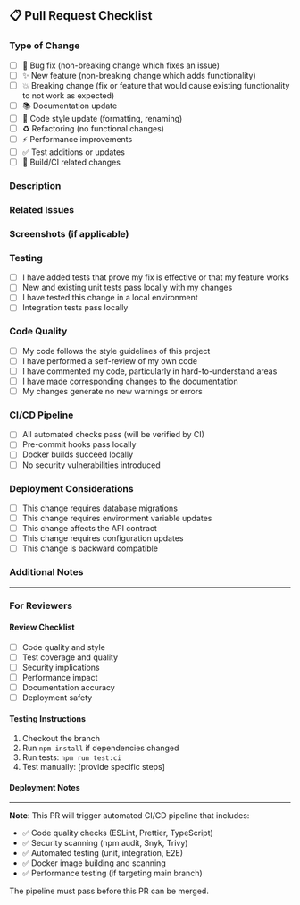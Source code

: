## 📋 Pull Request Checklist

### Type of Change
- [ ] 🐛 Bug fix (non-breaking change which fixes an issue)
- [ ] ✨ New feature (non-breaking change which adds functionality)
- [ ] 💥 Breaking change (fix or feature that would cause existing functionality to not work as expected)
- [ ] 📚 Documentation update
- [ ] 🎨 Code style update (formatting, renaming)
- [ ] ♻️ Refactoring (no functional changes)
- [ ] ⚡ Performance improvements
- [ ] ✅ Test additions or updates
- [ ] 🔧 Build/CI related changes

### Description
<!-- Describe your changes in detail -->

### Related Issues
<!-- Link any related issues, e.g., "Closes #123" or "Fixes #456" -->

### Screenshots (if applicable)
<!-- Add screenshots to help explain your changes -->

### Testing
- [ ] I have added tests that prove my fix is effective or that my feature works
- [ ] New and existing unit tests pass locally with my changes
- [ ] I have tested this change in a local environment
- [ ] Integration tests pass locally

### Code Quality
- [ ] My code follows the style guidelines of this project
- [ ] I have performed a self-review of my own code
- [ ] I have commented my code, particularly in hard-to-understand areas
- [ ] I have made corresponding changes to the documentation
- [ ] My changes generate no new warnings or errors

### CI/CD Pipeline
- [ ] All automated checks pass (will be verified by CI)
- [ ] Pre-commit hooks pass locally
- [ ] Docker builds succeed locally
- [ ] No security vulnerabilities introduced

### Deployment Considerations
- [ ] This change requires database migrations
- [ ] This change requires environment variable updates
- [ ] This change affects the API contract
- [ ] This change requires configuration updates
- [ ] This change is backward compatible

### Additional Notes
<!-- Any additional information that reviewers should know -->

---

### For Reviewers

#### Review Checklist
- [ ] Code quality and style
- [ ] Test coverage and quality
- [ ] Security implications
- [ ] Performance impact
- [ ] Documentation accuracy
- [ ] Deployment safety

#### Testing Instructions
<!-- Specific instructions for testing this PR -->

1. Checkout the branch
2. Run `npm install` if dependencies changed
3. Run tests: `npm run test:ci`
4. Test manually: [provide specific steps]

#### Deployment Notes
<!-- Any special considerations for deployment -->

---

**Note**: This PR will trigger automated CI/CD pipeline that includes:
- ✅ Code quality checks (ESLint, Prettier, TypeScript)
- ✅ Security scanning (npm audit, Snyk, Trivy)
- ✅ Automated testing (unit, integration, E2E)
- ✅ Docker image building and scanning
- ✅ Performance testing (if targeting main branch)

The pipeline must pass before this PR can be merged.